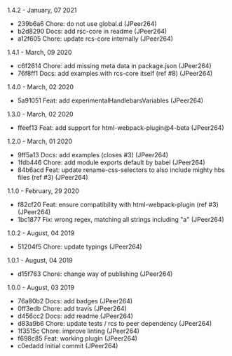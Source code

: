 1.4.2 - January, 07 2021

* 239b6a6 Chore: do not use global.d (JPeer264)
* b2d8290 Docs: add rsc-core in readme (JPeer264)
* a12f605 Chore: update rcs-core internally (JPeer264)

1.4.1 - March, 09 2020

* c6f2614 Chore: add missing meta data in package.json (JPeer264)
* 76f8ff1 Docs: add examples with rcs-core itself (ref #8) (JPeer264)

1.4.0 - March, 02 2020

* 5a91051 Feat: add experimentalHandlebarsVariables (JPeer264)

1.3.0 - March, 02 2020

* ffeef13 Feat: add support for html-webpack-plugin@4-beta (JPeer264)

1.2.0 - March, 01 2020

* 9ff5a13 Docs: add examples (closes #3) (JPeer264)
* 1fdb446 Chore: add module exports default by babel (JPeer264)
* 84b6acd Feat: update rename-css-selectors to also include mighty hbs files (ref #3) (JPeer264)

1.1.0 - February, 29 2020

* f82cf20 Feat: ensure compatibility with html-webpack-plugin (ref #3) (JPeer264)
* 1bc1877 Fix: wrong regex, matching all strings including "a" (JPeer264)

1.0.2 - August, 04 2019

* 51204f5 Chore: update typings (JPeer264)

1.0.1 - August, 04 2019

* d15f763 Chore: change way of publishing (JPeer264)

1.0.0 - August, 03 2019

* 76a80b2 Docs: add badges (JPeer264)
* 0ff3edb Chore: add travis (JPeer264)
* d456cc2 Docs: add readme (JPeer264)
* d83a9b6 Chore: update tests / rcs to peer dependency (JPeer264)
* 1f3515c Chore: improve linting (JPeer264)
* f698c85 Feat: working plugin (JPeer264)
* c0edadd Initial commit (JPeer264)

